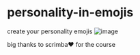 # personality-in-emojis
create your personality emojis
![image](https://user-images.githubusercontent.com/77579179/224070447-45f6af2b-41a5-4122-9385-647469a9b2b5.png)

big thanks to scrimba♥ for the course
